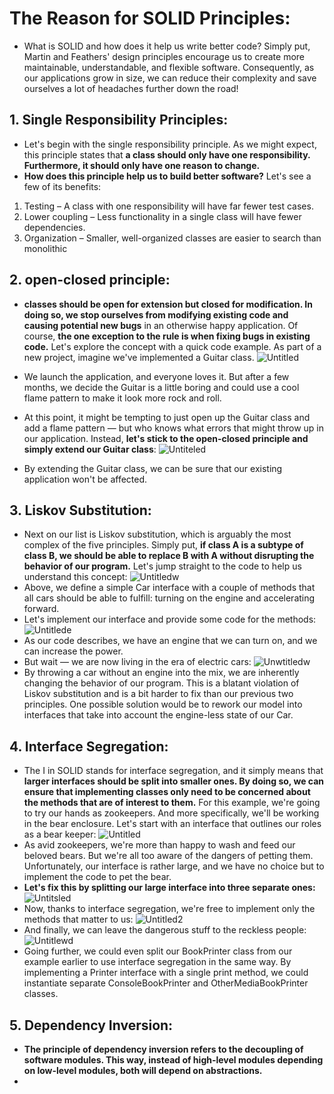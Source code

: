 # The Reason for SOLID Principles:
- What is SOLID and how does it help us write better code? Simply put, Martin and Feathers' design principles encourage us to create more maintainable, understandable, and flexible software. Consequently, as our applications grow in size, we can reduce their complexity and save ourselves a lot of headaches further down the road!

## 1. Single Responsibility Principles:
- Let's begin with the single responsibility principle. As we might expect, this principle states that **a class should only have one responsibility. Furthermore, it should only have one reason to change.**
- **How does this principle help us to build better software?** Let's see a few of its benefits:
1. Testing – A class with one responsibility will have far fewer test cases.
2. Lower coupling – Less functionality in a single class will have fewer dependencies.
3. Organization – Smaller, well-organized classes are easier to search than monolithic

## 2. open-closed principle:
- **classes should be open for extension but closed for modification. In doing so, we stop ourselves from modifying existing code and causing potential new bugs** in an otherwise happy application.
Of course, **the one exception to the rule is when fixing bugs in existing code.**
Let's explore the concept with a quick code example. As part of a new project, imagine we've implemented a Guitar class.
![Untitled](https://github.com/NourhanSaeed707/SOLID-Principles-Java/assets/64387352/4baef784-bbc1-4bd8-a7dc-dac7daeac3f8)

- We launch the application, and everyone loves it. But after a few months, we decide the Guitar is a little boring and could use a cool flame pattern to make it look more rock and roll.
- At this point, it might be tempting to just open up the Guitar class and add a flame pattern — but who knows what errors that might throw up in our application.
Instead, **let's stick to the open-closed principle and simply extend our Guitar class**:
![Untiteled](https://github.com/NourhanSaeed707/SOLID-Principles-Java/assets/64387352/387bb1c1-bdd3-4084-a67d-afc2e8c47b2e)
- By extending the Guitar class, we can be sure that our existing application won't be affected.

## 3. Liskov Substitution:
- Next on our list is Liskov substitution, which is arguably the most complex of the five principles. Simply put, **if class A is a subtype of class B, we should be able to replace B with A without disrupting the behavior of our program.**
Let's jump straight to the code to help us understand this concept:
![Untitledw](https://github.com/NourhanSaeed707/SOLID-Principles-Java/assets/64387352/83b79645-e841-4d41-91ae-deb17a0f750f)
- Above, we define a simple Car interface with a couple of methods that all cars should be able to fulfill: turning on the engine and accelerating forward.
- Let's implement our interface and provide some code for the methods:
![Untitlede](https://github.com/NourhanSaeed707/SOLID-Principles-Java/assets/64387352/784fc83c-f35f-446a-a02a-6ccdafc788c7)
- As our code describes, we have an engine that we can turn on, and we can increase the power.
- But wait — we are now living in the era of electric cars:
![Unwtitledw](https://github.com/NourhanSaeed707/SOLID-Principles-Java/assets/64387352/fd4dc15b-7b97-4e00-9433-25d7b0d9b11d)
- By throwing a car without an engine into the mix, we are inherently changing the behavior of our program. This is a blatant violation of Liskov substitution and is a bit harder to fix than our previous two principles.
One possible solution would be to rework our model into interfaces that take into account the engine-less state of our Car.

## 4. Interface Segregation:
- The I  in SOLID stands for interface segregation, and it simply means that **larger interfaces should be split into smaller ones. By doing so, we can ensure that implementing classes only need to be concerned about the methods that are of interest to them.**
For this example, we're going to try our hands as zookeepers. And more specifically, we'll be working in the bear enclosure.
Let's start with an interface that outlines our roles as a bear keeper:
![Untitled](https://github.com/NourhanSaeed707/SOLID-Principles-Java/assets/64387352/4aeaed32-be68-40ad-bf49-62baabbf3fcd)
- As avid zookeepers, we're more than happy to wash and feed our beloved bears. But we're all too aware of the dangers of petting them. Unfortunately, our interface is rather large, and we have no choice but to implement the code to pet the bear.
- **Let's fix this by splitting our large interface into three separate ones:**
![Untitsled](https://github.com/NourhanSaeed707/SOLID-Principles-Java/assets/64387352/7e0256d2-8d32-4b64-a373-c0a89ca90643)
- Now, thanks to interface segregation, we're free to implement only the methods that matter to us:
![Untitled2](https://github.com/NourhanSaeed707/SOLID-Principles-Java/assets/64387352/510c127c-34d8-4909-821c-01387adcd820)
- And finally, we can leave the dangerous stuff to the reckless people:
![Untitlewd](https://github.com/NourhanSaeed707/SOLID-Principles-Java/assets/64387352/592e453a-6fb0-4d23-8c2f-6a75c8a18933)
- Going further, we could even split our BookPrinter class from our example earlier to use interface segregation in the same way. By implementing a Printer interface with a single print method, we could instantiate separate ConsoleBookPrinter and OtherMediaBookPrinter classes.

## 5. Dependency Inversion:
- **The principle of dependency inversion refers to the decoupling of software modules. This way, instead of high-level modules depending on low-level modules, both will depend on abstractions.**
- 






